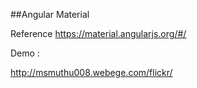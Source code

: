 ##Angular Material

Reference https://material.angularjs.org/#/


Demo :

http://msmuthu008.webege.com/flickr/

